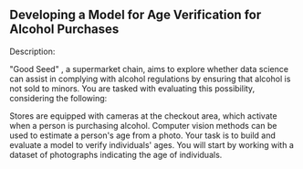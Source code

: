 ## Developing a Model for Age Verification for Alcohol Purchases

Description:

"Good Seed" , a supermarket chain, aims to explore whether data science can assist in complying with alcohol regulations by ensuring that alcohol is not sold to minors. You are tasked with evaluating this possibility, considering the following:

Stores are equipped with cameras at the checkout area, which activate when a person is purchasing alcohol.
Computer vision methods can be used to estimate a person's age from a photo.
Your task is to build and evaluate a model to verify individuals' ages.
You will start by working with a dataset of photographs indicating the age of individuals.
